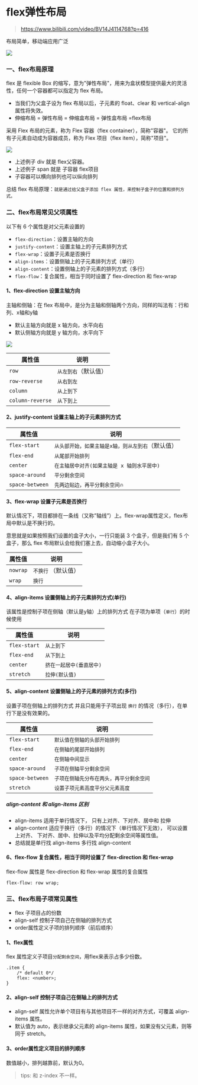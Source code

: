 # flex弹性布局

> https://www.bilibili.com/video/BV14J4114768?p=416

布局简单，移动端应用广泛

![](images/flex-01.png)

### 一、flex布局原理

flex 是 flexible Box 的缩写，意为"弹性布局"，用来为盒状模型提供最大的灵活性，任何一个容器都可以指定为 flex 布局。

* 当我们为父盒子设为 flex 布局以后，子元素的 float、clear 和 vertical-align 属性将失效。
* 伸缩布局 = 弹性布局 = 伸缩盒布局 = 弹性盒布局 =flex布局

采用 Flex 布局的元素，称为 Flex 容器（flex container），简称"容器"。
它的所有子元素自动成为容器成员，称为 Flex 项目（flex item），简称"项目"。

![](images/flex-02.png)

* 上述例子 div 就是 flex父容器。
* 上述例子 span 就是 子容器 flex项目
* 子容器可以横向排列也可以纵向排列

总结 flex 布局原理：`就是通过给父盒子添加 flex 属性，来控制子盒子的位置和排列方式。`

### 二、flex布局常见父项属性

以下有 6 个属性是对父元素设置的

* `flex-direction`：设置主轴的方向
* `justify-content`：设置主轴上的子元素排列方式
* `flex-wrap`：设置子元素是否换行
* `align-items`：设置侧轴上的子元素排列方式（单行）
* `align-content`：设置侧轴上的子元素的排列方式（多行）
* `flex-flow`：复合属性，相当于同时设置了 flex-direction 和 flex-wrap

#### 1、flex-direction 设置主轴方向

主轴和侧轴：在 flex 布局中，是分为主轴和侧轴两个方向，同样的叫法有：行和列、x轴和y轴

* 默认主轴方向就是 x 轴方向，水平向右
* 默认侧轴方向就是 y 轴方向，水平向下

![](images/flex-03.png)

| 属性值              | 说明          |
|------------------|-------------|
| `row`            | `从左到右`（默认值） |
| `row-reverse`    | `从右到左`      |
| `column`         | `从上到下`      |
| `column-reverse` | `从下到上`      |

#### 2、justify-content 设置主轴上的子元素排列方式

| 属性值             | 说明                         |
|-----------------|----------------------------|
| `flex-start`    | `从头部开始，如果主轴是x轴，则从左到右`（默认值） |
| `flex-end`      | `从尾部开始排列`                  |
| `center`        | `在主轴居中对齐(如果主轴是 x 轴则水平居中)`  |
| `space-around`  | `平分剩余空间`                   |
| `space-between` | `先两边贴边，再平分剩余空间🔥`          |

#### 3、flex-wrap 设置子元素是否换行

默认情况下，项目都排在一条线（又称”轴线”）上。flex-wrap属性定义，flex布局中默认是不换行的。

意思就是如果按照我们设置的盒子大小，一行只能装 3 个盒子，但是我们有 5 个盒子，那么 flex 布局默认会给我们塞上去，自动缩小盒子大小。

| 属性值      | 说明          |
|----------|-------------|
| `nowrap` | `不换行` （默认值） |
| `wrap`   | `换行`        |

#### 4、align-items 设置侧轴上的子元素排列方式(单行)

该属性是控制子项在侧轴（默认是y轴）上的排列方式 在子项为单项（`单行`）的时候使用

| 属性值          | 说明             |
|--------------|----------------|
| `flex-start` | `从上到下`         |
| `flex-end`   | `从下到上`         |
| `center`     | `挤在一起居中(垂直居中)` |
| `stretch`    | `拉伸(默认值)`      |

#### 5、align-content 设置侧轴上的子元素的排列方式(多行)

设置子项在侧轴上的排列方式 并且只能用于子项出现 `换行` 的情况（多行），在单行下是没有效果的。

| 属性值             | 说明                    |
|-----------------|-----------------------|
| `flex-start`    | `默认值在侧轴的头部开始排列`       |
| `flex-end`      | `在侧轴的尾部开始排列`          |
| `center`        | `在侧轴中间显示`             |
| `space-around`  | `子项在侧轴平分剩余空间`         |
| `space-between` | `子项在侧轴先分布在两头，再平分剩余空间` |
| `stretch`       | `设置子项元素高度平分父元素高度`     |

##### align-content 和 align-items 区别

* align-items 适用于单行情况下， 只有上对齐、下对齐、居中和 拉伸
* align-content 适应于换行（多行）的情况下（单行情况下无效）， 可以设置 上对齐、 下对齐、居中、拉伸以及平均分配剩余空间等属性值。
* 总结就是单行找 align-items 多行找 align-content

#### 6、flex-flow 复合属性，相当于同时设置了 flex-direction 和 flex-wrap

flex-flow 属性是 flex-direction 和 flex-wrap 属性的复合属性

```
flex-flow: row wrap;
```

### 三、flex布局子项常见属性

* flex 子项目占的份数
* align-self 控制子项自己在侧轴的排列方式
* order属性定义子项的排列顺序（前后顺序）

#### 1、flex属性

flex 属性定义子项目`分配剩余空间`，用flex来表示占多少份数。

```
.item {
    /* default 0*/
    flex: <number>;
}
```

#### 2、align-self 控制子项自己在侧轴上的排列方式

* align-self 属性允许单个项目有与其他项目不一样的对齐方式，可覆盖 align-items 属性。
* 默认值为 auto，表示继承父元素的 align-items 属性，如果没有父元素，则等同于 stretch。

#### 3、order属性定义项目的排列顺序

数值越小，排列越靠前，默认为0。

> tips: 和 z-index 不一样。

